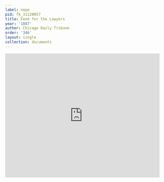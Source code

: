```yaml
---
label: nope
pid: fk_31120057
title: Feed for the Lawyers
year: '1887'
author: Chicago Daily Tribune
order: '346'
layout: single
collection: documents
---
```

<iframe src="https://northwestern.app.box.com/embed/s/6dz9mn5v4gu2nkbrqwzcfu33mr0efe7m?sortColumn=date&view=list" width="500" height="400" frameborder="0" allowfullscreen webkitallowfullscreen msallowfullscreen></iframe>
